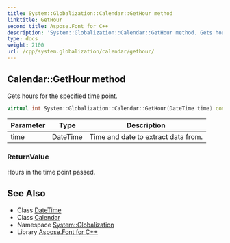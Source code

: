 ```yaml
---
title: System::Globalization::Calendar::GetHour method
linktitle: GetHour
second_title: Aspose.Font for C++
description: 'System::Globalization::Calendar::GetHour method. Gets hours for the specified time point in C++.'
type: docs
weight: 2100
url: /cpp/system.globalization/calendar/gethour/
---
```

## Calendar::GetHour method


Gets hours for the specified time point.

```cpp
virtual int System::Globalization::Calendar::GetHour(DateTime time) const
```


| Parameter | Type | Description |
| --- | --- | --- |
| time | DateTime | Time and date to extract data from. |

### ReturnValue

Hours in the time point passed.

## See Also

* Class [DateTime](../../../system/datetime/)
* Class [Calendar](../)
* Namespace [System::Globalization](../../)
* Library [Aspose.Font for C++](../../../)
